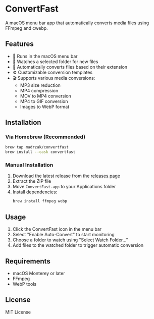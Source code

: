 # ConvertFast

A macOS menu bar app that automatically converts media files using FFmpeg and cwebp.

## Features

- 🔄 Runs in the macOS menu bar
- 📁 Watches a selected folder for new files
- 🎯 Automatically converts files based on their extension
- ⚙️ Customizable conversion templates
- 🎬 Supports various media conversions:
  - MP3 size reduction
  - MP4 compression
  - MOV to MP4 conversion
  - MP4 to GIF conversion
  - Images to WebP format

## Installation

### Via Homebrew (Recommended)

```bash
brew tap madrzak/convertfast
brew install --cask convertfast
```

### Manual Installation

1. Download the latest release from the [releases page](https://github.com/YOUR_USERNAME/ConvertFast/releases)
2. Extract the ZIP file
3. Move `ConvertFast.app` to your Applications folder
4. Install dependencies:
   ```bash
   brew install ffmpeg webp
   ```

## Usage

1. Click the ConvertFast icon in the menu bar
2. Select "Enable Auto-Convert" to start monitoring
3. Choose a folder to watch using "Select Watch Folder..."
4. Add files to the watched folder to trigger automatic conversion

## Requirements

- macOS Monterey or later
- FFmpeg
- WebP tools

## License

MIT License 